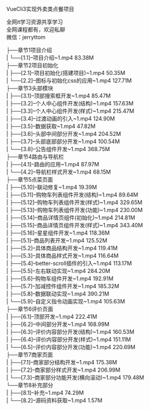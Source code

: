 VueCli3实现外卖类点餐项目

全网it学习资源共享学习<br>全网课程都有，欢迎私聊<br>微信：jerryttom<br>

├──章节1项目介绍<br> | └──[1.1]–项目介绍~1.mp4 83.38M<br> ├──章节2项目初始化<br> | ├──[2.1]–项目初始化(搭建项目)~1.mp4 50.35M<br> | └──[2.2]–图标与初始化css的应用~1.mp4 127.71M<br> ├──章节3头部模块<br> | ├──[3.1]–顶部搜索框开发~1.mp4 85.47M<br> | ├──[3.2]–个人中心组件开发(结构)~1.mp4 157.63M<br> | ├──[3.3]–个人中心组件开发(样式)~1.mp4 215.47M<br> | ├──[3.4]–过渡动画的引入~1.mp4 124.90M<br> | ├──[3.5]–数据获取~1.mp4 47.82M<br> | ├──[3.6]–头部中间部分开发~1.mp4 204.52M<br> | ├──[3.7]–头部底部部分开发~1.mp4 100.54M<br> | └──[3.8]–公告组件开发~1.mp4 368.75M<br> ├──章节4路由与导航栏<br> | ├──[4.1]–路由的应用~1.mp4 87.97M<br> | └──[4.2]–导航栏样式开发~1.mp4 68.15M<br> ├──章节5点菜页面<br> | ├──[5.10]–联动修复~1.mp4 19.39M<br> | ├──[5.11]–购物车列表组件开发(结构)~1.mp4 89.64M<br> | ├──[5.12]–购物车列表组件开发(样式)~1.mp4 329.65M<br> | ├──[5.13]–购物车列表组件开发(功能)~1.mp4 230.00M<br> | ├──[5.14]–商品详情页组件(初始化)~1.mp4 214.81M<br> | ├──[5.15]–商品详情页组件开发(样式)~1.mp4 343.40M<br> | ├──[5.16]–星星组件开发~1.mp4 118.36M<br> | ├──[5.1]–商品列表开发~1.mp4 125.52M<br> | ├──[5.2]–具体商品结构开发~1.mp4 119.41M<br> | ├──[5.3]–具体商品样式开发~1.mp4 116.64M<br> | ├──[5.4]–better-scroll插件的引入~1.mp4 113.17M<br> | ├──[5.5]–左右联动实现~1.mp4 284.20M<br> | ├──[5.6]–购物车组件开发~1.mp4 192.91M<br> | ├──[5.7]–加减控件组件开发~1.mp4 185.32M<br> | ├──[5.8]–数据联动实现~1.mp4 390.21M<br> | └──[5.9]–自定义指令动画实现~1.mp4 105.63M<br> ├──章节6评价页面<br> | ├──[6.1]–顶部开发~1.mp4 222.41M<br> | ├──[6.2]–中间部分开发~1.mp4 168.99M<br> | ├──[6.3]–评价内容部分开发(结构)~1.mp4 160.53M<br> | ├──[6.4]–评价内容部分开发(样式)~1.mp4 151.11M<br> | └──[6.5]–评价内容部分开发(功能)~1.mp4 220.69M<br> ├──章节7商家页面<br> | ├──[7.1]–商家部分结构开发~1.mp4 175.38M<br> | ├──[7.2]–商家部分样式开发~1.mp4 206.99M<br> | └──[7.3]–商家部分功能开发(横向滚动)~1.mp4 179.48M<br> └──章节8补充部分<br> | ├──[8.1]–补充~1.mp4 74.29M<br> | └──[8.2]–源码资料获取~1.mp4 1.57M